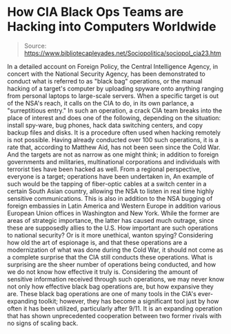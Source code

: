 # How CIA Black Ops Teams are Hacking into Computers Worldwide

> Source: https://www.bibliotecapleyades.net/Sociopolitica/sociopol_cia23.htm

In
a
detailed account on Foreign Policy,
the
Central Intelligence Agency, in concert with
the
National Security Agency, has been demonstrated to conduct
what is referred to as "black bag" operations, or the manual hacking of
a target's computer by uploading spyware onto anything ranging
from personal laptops to large-scale servers.
When a specific target is out of the NSA's
reach, it calls on the CIA to do, in its own parlance, a "surreptitious
entry."
In such an operation, a crack CIA team
breaks into the place of interest and does one of the following,
depending on the situation: install spy-ware, bug phones, hack data
switching centers, and copy backup files and disks. It is a procedure
often used when hacking remotely is not possible.
Having already conducted over 100 such
operations, it is a rate that,
according to Matthew Aid, has not been seen since the Cold War.
And the targets are not as narrow as one
might think; in addition to foreign governments and militaries,
multinational corporations and individuals with terrorist ties have
been hacked as well.
From a regional perspective, everyone is a
target; operations have been undertaken in,
An example of such would be the tapping of
fiber-optic cables at a switch center in a certain South Asian country,
allowing the NSA to listen in real time highly sensitive communications.
This is also in addition to
the NSA bugging of foreign embassies in
Latin America and Western Europe in addition various European Union
offices in Washington and New York. While the former are areas of
strategic importance, the latter has caused much outrage, since these
are supposedly allies to the U.S.
How important are such operations to
national security? Or is it more unethical, wanton spying?
Considering how old the art of espionage is,
and that these operations are a modernization of what was done during
the Cold War, it should not come as a complete surprise that the CIA
still conducts these operations.
What is surprising are the sheer number of
operations being conducted, and how we do not know how effective it
truly is. Considering the amount of sensitive information received
through such operations, we may never know not only how effective black
bag operations are, but how expansive they are.
These black bag operations are one of many
tools in the CIA's ever-expanding toolkit; however, they has become a
significant tool just by how often it has been utilized, particularly
after 9/11.
It is an expanding operation that has shown
unprecedented cooperation between two former rivals with no signs of
scaling back.
